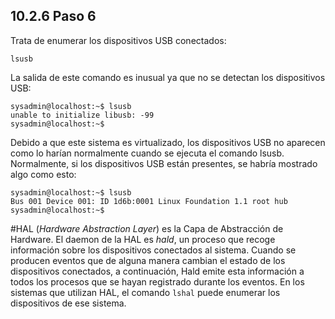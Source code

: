 ## 10.2.6 Paso 6
Trata de enumerar los dispositivos USB conectados:

	lsusb

La salida de este comando es inusual ya que no se detectan los dispositivos USB:
```shell-session
sysadmin@localhost:~$ lsusb
unable to initialize libusb: -99
sysadmin@localhost:~$                                    
```

Debido a que este sistema es virtualizado, los dispositivos USB no aparecen como lo harían normalmente cuando se ejecuta el comando lsusb. Normalmente, si los dispositivos USB están presentes, se habría mostrado algo como esto:

```shell-session
sysadmin@localhost:~$ lsusb
Bus 001 Device 001: ID 1d6b:0001 Linux Foundation 1.1 root hub
sysadmin@localhost:~$                                    
```

#HAL (_Hardware Abstraction Layer_) es la Capa de Abstracción de Hardware. El daemon de la HAL es _hald_, un proceso que recoge información sobre los dispositivos conectados al sistema. Cuando se producen eventos que de alguna manera cambian el estado de los dispositivos conectados, a continuación, Hald emite esta información a todos los procesos que se hayan registrado durante los eventos. En los sistemas que utilizan HAL, el comando `lshal` puede enumerar los dispositivos de ese sistema.

